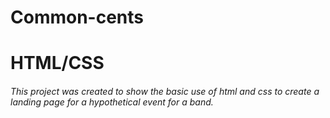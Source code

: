 # Common-cents
# HTML/CSS
###### This project was created to show the basic use of html and css to create a landing page for a hypothetical event for a band.
